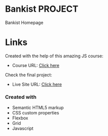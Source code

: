 # Bankist PROJECT

Bankist Homepage

# Links

Created with the help of this amazing JS course:

- Course URL: [Click here](https://www.udemy.com/course/the-complete-javascript-course/)

Check the final project:

- Live Site URL: [Click here](https://bankisthome-iosebkhe.netlify.app/)

### Created with

- Semantic HTML5 markup
- CSS custom properties
- Flexbox
- Grid
- Javascript
